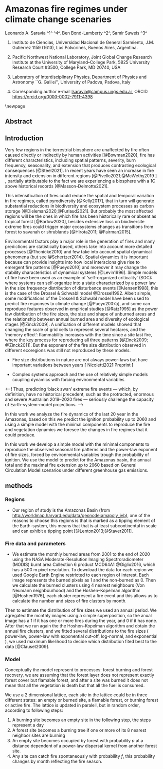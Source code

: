 # Amazonas fire regimes under climate change scenaries

Leonardo A. Saravia ^1^ ^4^, Ben Bond-Lamberty ^2^, Samir Suweis ^3^

1. Instituto de Ciencias, Universidad Nacional de General Sarmiento, J.M. Gutierrez 1159 (1613), Los Polvorines, Buenos Aires, Argentina.

2. Pacific Northwest National Laboratory, Joint Global Change Research Institute at the University
of Maryland–College Park, 5825 University Research Court #3500, College Park, MD 20740, USA 

3. Laboratory of Interdisciplinary Physics, Department of Physics and Astronomy ``G. Galilei'', University of Padova, Padova, Italy

4. Corresponding author e-mail lsaravia@campus.ungs.edu.ar, ORCID https://orcid.org/0000-0002-7911-4398


\newpage


## Abstract 




## Introduction

Very few regions in the terrestrial biosphere are unaffected by fire often caused directly or indirectly by human activities [@Bowman2020], fire has different characteristics, including spatial patterns, severity, burn frequency, seasonality, and extension that produces contrasting ecological consequences [@Steel2021].
In recent years have seen an increase in fire intensity and extension in different regions [@Pivello2021;@McWethy2019 ] <!-- this ref is only about USA -->, partially attributable to the fact we are experiencing a biosphere with a 1C above historical records [@Masson-Delmotte2021].    

This intensification of fires could reduce the spatial and temporal variation in fire regimes, called pyrodiversity [@Kelly2017], that in turn will generate substantial reductions in biodiversity and ecosystem processes as carbon storage [@Dieleman2020;@Furlaud2021]. But probably the most affected regions will be the ones in which fire has been historically rare or absent as tropical forest [@Barlow2020], besides extensive loss on biodiversite extreme fires could trigger major ecosystems changes as transitions from forest to savanah or shrublands [@Hirota2011; @Fairman2015]. 

Environmental factors play a major role in the generation of fires and many predictions are statistically based, others take into account more detailed processes [@Thonicke2010] and few take into account spatial dynamical phenomena (but see @Schertzer2014). Spatial dynamics it is important because can provide insights into how local interacions give rise to emergent fire patterns [@Pueyo2010] and moreover it may change the stability characteristics of dynamical systems [@Levin1996].
Simple models of fire have been used as an example of ‘self-organized criticality’ (SOC): where systems can self-organize into a state characterized by a power law in the size frequency distribution of disturbance events [@Jensen1998], this is the case of the Drossel & Schwabl model @Drossel1992. Albeit simple, some modifications of the Drossell & Schwabl model have been used to predict fire responses to climate change [@Pueyo2007a], and some can reproduce features observed in empirical studies [@Ratz1995] as the power law distribution of the fire sizes, the size and shape of unburned areas and the relationship between annual burned area and diversity of ecological stages [@Zinck2009]. A unification of different models showed that changing the scale of grid cells to represent several hectares, and the ‘memory effect’: flammability increases with the time since a site last fire, where the key process for reproducing all three patterns [@Zinck2009; @Zinck2011]. But the exponent of the fire size distribution observed in different ecoregions was still not reproduced by these models. 

* Fire size distributions in nature are not always power-laws but have important variations between years [ Nicoletti2021 Preprint ] 

* Complex systems approach and the use of relatively simple models coupling dynamics with forcing environmental variables.


<--! Thus, predicting ‘black swan’ extreme fire events — which, by definition, have no historical precedent, such as the protracted, enormous and severe Australian 2019–2020 fires — seriously challenge the capacity of Earth-system-model projections. -->

In this work we analyze the fire dynamics of the last 20 year in the Amazonas, based on this we predict the ignition probability up to 2060 and using a simple model with the minimal components to reproduce the fire and vegetation dynamics we foresee the changes in fire regimes that it could produce. 


In this work we develop a simple model with the minimal components to reproduce the observed seasonal fire patterns and the power-law exponent of fire sizes, forced by environmental variables trough the probability of ignition. We use the model to predict for the Amazonas basin, the annual total and the maximal fire extension up to 2060 based on General Circulation Model scenarios under different greenhouse gas emissions.


## methods 

### Regions

* Our region of study is the Amazonas Basin (from http://worldmap.harvard.edu/data/geonode:amapoly_ivb), one of the reasons to choose this regions is that is marked as a tipping element of the Earth-system, this means that that is at least subcontinental in scale and can exhibit a tipping point [@Lenton2013;@Staver2011]. 

### Fire data and parameters

* We estimate the monthly burned areas from 2001 to the end of 2020 using the NASA Moderate-Resolution Imaging Spectroradiometer (MODIS) burnt area Collection 6 product MCD64A1 @Giglio2016, which has a 500 m pixel resolution. To download the data for each region we used Google Earth Engine restricted to each region of interest. Each image represents the burned pixels as 1 and the non-burned as 0. Then we calculate the burned clusters using 4 nearest neighbours (Von Neumann neighbourhood) and the Hoshen–Kopelman algorithm [@Hoshen1976], each cluster represent a fire event and this allows us to calculate the number and sizes of fire clusters by month.

Then to estimate the distribution of fire sizes we used an annual period. We agregated the monthly images using a simple superposition, so the anual image has a 1 if it has one or more fires during the year, and 0 if it has none. After that we run again the the Hoshen–Kopelman algorithm and obtain the annual fire clusters, and we fitted several distributions to the fire sizes ( power-law, power-law with exponential cut-off, log-normal, and exponential ), we used maximum likelihood to decide which distribution fited best to the data [@Clauset2009]. 



### Model

Conceptually the model represent to processes: forest burning and forest recovery,  we are assuming that the forest layer does not represent exactly forest cover but flamable forest, and after a site was burned it does not mean that all the vegetation is death but that all the fuel is consumed.  

We use a 2 dimensional lattice, each site in the lattice could be in three different states: an empty or burned site, a flamable forest, or burning forest or active fire. The lattice is updated in paralell, but in random order, according to following steps: 

1. A burning site becomes an empty site in the following step, the steps represent a day
2. A forest site becomes a burning tree if one or more of its 8 nearest neighbor sites are burning
3. An empty site becomes occupied by forest with probability $p$ at a distance dependent of a power-law dispersal kernel from another forest site. 
4. Any site can catch fire spontaneously with probability $f$, this probability changes by month reflecting the fire season.





